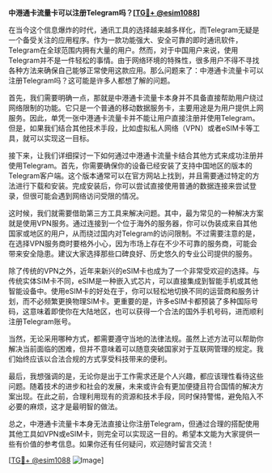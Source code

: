 **中港通卡流量卡可以注册Telegram吗？[[TG💪+ @esim1088](https://t.me/s/esim1088)]**

在当今这个信息爆炸的时代，通讯工具的选择越来越多样化，而Telegram无疑是一个备受关注的应用程序。作为一款功能强大、安全可靠的即时通讯软件，Telegram在全球范围内拥有大量的用户。然而，对于中国用户来说，使用Telegram并不是一件轻松的事情。由于网络环境的特殊性，很多用户不得不寻找各种方法来确保自己能够正常使用这款应用。那么问题来了：中港通卡流量卡可以注册Telegram吗？这可能是许多人都想了解的问题。

首先，我们需要明确一点，那就是中港通卡流量卡本身并不具备直接帮助用户绕过网络限制的功能。它只是一个普通的移动数据服务卡，主要用途是为用户提供上网服务。因此，单凭一张中港通卡流量卡并不能让用户直接注册并使用Telegram。但是，如果我们结合其他技术手段，比如虚拟私人网络（VPN）或者eSIM卡等工具，就可以实现这一目标。

接下来，让我们详细探讨一下如何通过中港通卡流量卡结合其他方式来成功注册并使用Telegram。首先，你需要确保你的设备已经安装了支持中国地区的版本的Telegram客户端。这个版本通常可以在官方网站上找到，并且需要通过特定的方法进行下载和安装。完成安装后，你可以尝试直接使用普通的数据连接来尝试登录，但很可能会遇到网络访问受限的情况。

这时候，我们就需要借助第三方工具来解决问题。其中，最为常见的一种解决方案就是使用VPN服务。通过连接到一个位于海外的服务器，你可以伪装成来自其他国家或地区的用户，从而绕过国内对Telegram的访问限制。不过需要注意的是，在选择VPN服务商时要格外小心，因为市场上存在不少不可靠的服务商，可能会带来安全隐患。建议大家选择那些口碑良好、历史悠久的专业公司提供的服务。

除了传统的VPN之外，近年来新兴的eSIM卡也成为了一个非常受欢迎的选择。与传统实体SIM卡不同，eSIM是一种嵌入式芯片，可以直接集成到智能手机或其他智能设备中。使用eSIM卡的好处在于，你可以轻松地切换不同的运营商和服务计划，而不必频繁更换物理SIM卡。更重要的是，许多eSIM卡都预装了多种国际号码，这意味着即使你在大陆地区，也可以获得一个合法的国外手机号码，进而顺利注册Telegram账号。

当然，无论采用哪种方式，都需要遵守当地的法律法规。虽然上述方法可以帮助你解决当前面临的困难，但并不意味着可以随意突破国家对于互联网管理的规定。我们始终应该以合法合规的方式享受科技带来的便利。

最后，我想强调的是，无论你是出于工作需求还是个人兴趣，都应该理性看待这些问题。随着技术的进步和社会的发展，未来或许会有更加便捷且符合国情的解决方案出现。在此之前，合理利用现有的资源和技术手段，同时保持警惕，避免陷入不必要的麻烦，这才是最明智的做法。

总之，中港通卡流量卡本身无法直接让你注册Telegram，但通过合理的搭配使用其他工具如VPN或eSIM卡，则完全可以实现这一目的。希望本文能为大家提供一些有价值的参考信息。如果你还有任何疑问，欢迎随时留言交流！

[[TG💪+ @esim1088](https://t.me/s/esim1088) ![Image](https://i.postimg.cc/4NQfJmqS/Snipaste-2025-05-13-00-14-12.png)]